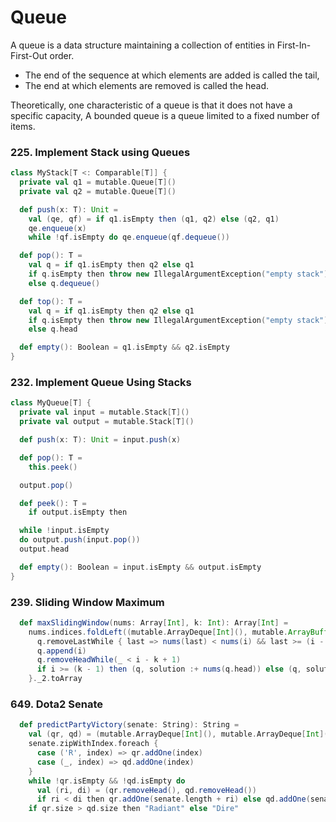 # Queue
A queue is a data structure maintaining a collection of entities in First-In-First-Out order.
* The end of the sequence at which elements are added is called the tail, 
* The end at which elements are removed is called the head.

Theoretically, one characteristic of a queue is that it does not have a specific capacity, 
A bounded queue is a queue limited to a fixed number of items.

### 225. Implement Stack using Queues
```scala
class MyStack[T <: Comparable[T]] {
  private val q1 = mutable.Queue[T]()
  private val q2 = mutable.Queue[T]()

  def push(x: T): Unit =
    val (qe, qf) = if q1.isEmpty then (q1, q2) else (q2, q1)
    qe.enqueue(x)
    while !qf.isEmpty do qe.enqueue(qf.dequeue())

  def pop(): T =
    val q = if q1.isEmpty then q2 else q1
    if q.isEmpty then throw new IllegalArgumentException("empty stack")
    else q.dequeue()

  def top(): T =
    val q = if q1.isEmpty then q2 else q1
    if q.isEmpty then throw new IllegalArgumentException("empty stack")
    else q.head

  def empty(): Boolean = q1.isEmpty && q2.isEmpty
}
```

### 232. Implement Queue Using Stacks
```scala
class MyQueue[T] {
  private val input = mutable.Stack[T]()
  private val output = mutable.Stack[T]()

  def push(x: T): Unit = input.push(x)

  def pop(): T =
    this.peek()

  output.pop()

  def peek(): T =
    if output.isEmpty then

  while !input.isEmpty
  do output.push(input.pop())
  output.head

  def empty(): Boolean = input.isEmpty && output.isEmpty
}
```

### 239. Sliding Window Maximum
```scala
  def maxSlidingWindow(nums: Array[Int], k: Int): Array[Int] =
    nums.indices.foldLeft((mutable.ArrayDeque[Int](), mutable.ArrayBuffer[Int]())) { case ((q, solution), i) =>
      q.removeLastWhile { last => nums(last) < nums(i) && last >= (i - k + 1) }
      q.append(i)
      q.removeHeadWhile(_ < i - k + 1)
      if i >= (k - 1) then (q, solution :+ nums(q.head)) else (q, solution)
    }._2.toArray
```

### 649. Dota2 Senate
```scala
  def predictPartyVictory(senate: String): String =
    val (qr, qd) = (mutable.ArrayDeque[Int](), mutable.ArrayDeque[Int]())
    senate.zipWithIndex.foreach {
      case ('R', index) => qr.addOne(index)
      case (_, index) => qd.addOne(index)
    }
    while !qr.isEmpty && !qd.isEmpty do
      val (ri, di) = (qr.removeHead(), qd.removeHead())
      if ri < di then qr.addOne(senate.length + ri) else qd.addOne(senate.length + di)
    if qr.size > qd.size then "Radiant" else "Dire"
```
